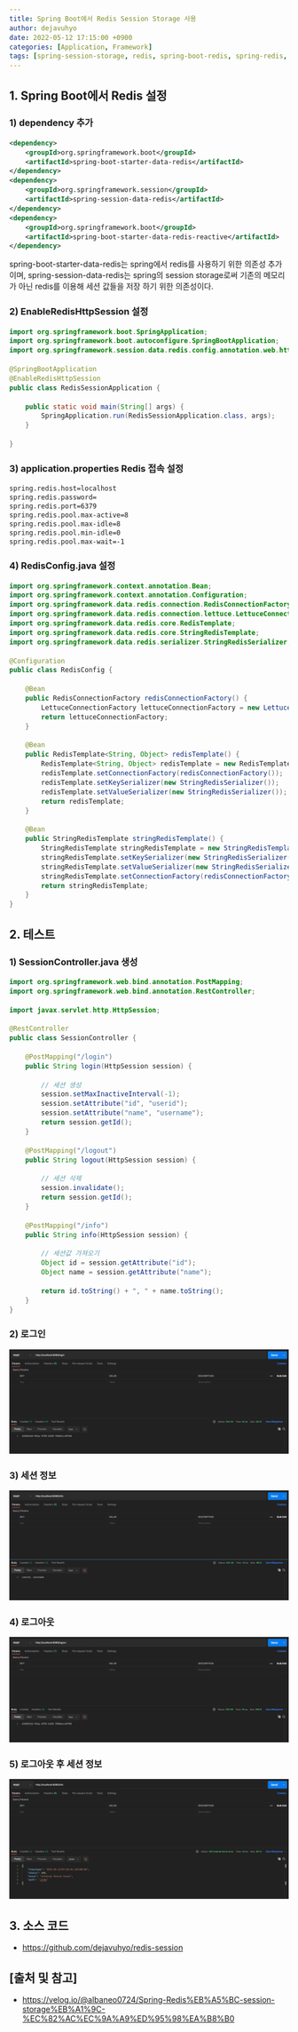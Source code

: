 ```yaml
---
title: Spring Boot에서 Redis Session Storage 사용
author: dejavuhyo
date: 2022-05-12 17:15:00 +0900
categories: [Application, Framework]
tags: [spring-session-storage, redis, spring-boot-redis, spring-redis, spring-boot-redis-session, redis-session, spring-redis-session, spring-boot-session, 레디스-세션, 스프링-레디스-세션, 스프링-부트-레디스, 스프링-부트-레디스-세션]
---
```


## 1. Spring Boot에서 Redis 설정

### 1) dependency 추가

```xml
<dependency>
    <groupId>org.springframework.boot</groupId>
    <artifactId>spring-boot-starter-data-redis</artifactId>
</dependency>
<dependency>
    <groupId>org.springframework.session</groupId>
    <artifactId>spring-session-data-redis</artifactId>
</dependency>
<dependency>
    <groupId>org.springframework.boot</groupId>
    <artifactId>spring-boot-starter-data-redis-reactive</artifactId>
</dependency>
```

spring-boot-starter-data-redis는 spring에서 redis를 사용하기 위한 의존성 추가이며, spring-session-data-redis는 spring의 session storage로써 기존의 메모리가 아닌 redis를 이용해 세션 값들을 저장 하기 위한 의존성이다.

### 2) EnableRedisHttpSession 설정

```java
import org.springframework.boot.SpringApplication;
import org.springframework.boot.autoconfigure.SpringBootApplication;
import org.springframework.session.data.redis.config.annotation.web.http.EnableRedisHttpSession;

@SpringBootApplication
@EnableRedisHttpSession
public class RedisSessionApplication {

    public static void main(String[] args) {
        SpringApplication.run(RedisSessionApplication.class, args);
    }

}
```

### 3) application.properties Redis 접속 설정

```properties
spring.redis.host=localhost
spring.redis.password=
spring.redis.port=6379
spring.redis.pool.max-active=8
spring.redis.pool.max-idle=8
spring.redis.pool.min-idle=0
spring.redis.pool.max-wait=-1
```

### 4) RedisConfig.java 설정

```java
import org.springframework.context.annotation.Bean;
import org.springframework.context.annotation.Configuration;
import org.springframework.data.redis.connection.RedisConnectionFactory;
import org.springframework.data.redis.connection.lettuce.LettuceConnectionFactory;
import org.springframework.data.redis.core.RedisTemplate;
import org.springframework.data.redis.core.StringRedisTemplate;
import org.springframework.data.redis.serializer.StringRedisSerializer;

@Configuration
public class RedisConfig {

    @Bean
    public RedisConnectionFactory redisConnectionFactory() {
        LettuceConnectionFactory lettuceConnectionFactory = new LettuceConnectionFactory();
        return lettuceConnectionFactory;
    }

    @Bean
    public RedisTemplate<String, Object> redisTemplate() {
        RedisTemplate<String, Object> redisTemplate = new RedisTemplate<>();
        redisTemplate.setConnectionFactory(redisConnectionFactory());
        redisTemplate.setKeySerializer(new StringRedisSerializer());
        redisTemplate.setValueSerializer(new StringRedisSerializer());
        return redisTemplate;
    }

    @Bean
    public StringRedisTemplate stringRedisTemplate() {
        StringRedisTemplate stringRedisTemplate = new StringRedisTemplate();
        stringRedisTemplate.setKeySerializer(new StringRedisSerializer());
        stringRedisTemplate.setValueSerializer(new StringRedisSerializer());
        stringRedisTemplate.setConnectionFactory(redisConnectionFactory());
        return stringRedisTemplate;
    }
}
```

## 2. 테스트

### 1) SessionController.java 생성

```java
import org.springframework.web.bind.annotation.PostMapping;
import org.springframework.web.bind.annotation.RestController;

import javax.servlet.http.HttpSession;

@RestController
public class SessionController {

    @PostMapping("/login")
    public String login(HttpSession session) {

        // 세션 생성
        session.setMaxInactiveInterval(-1);
        session.setAttribute("id", "userid");
        session.setAttribute("name", "username");
        return session.getId();
    }

    @PostMapping("/logout")
    public String logout(HttpSession session) {

        // 세션 삭제
        session.invalidate();
        return session.getId();
    }

    @PostMapping("/info")
    public String info(HttpSession session) {

        // 세션값 가져오기
        Object id = session.getAttribute("id");
        Object name = session.getAttribute("name");

        return id.toString() + ", " + name.toString();
    }
}
```

### 2) 로그인

![login](/assets/img/2022-05-12-spring-boot-using-redis-session-storage/login.png)

### 3) 세션 정보

![info](/assets/img/2022-05-12-spring-boot-using-redis-session-storage/info.png)

### 4) 로그아웃

![logout](/assets/img/2022-05-12-spring-boot-using-redis-session-storage/logout.png)

### 5) 로그아웃 후 세션 정보

![info_error](/assets/img/2022-05-12-spring-boot-using-redis-session-storage/info_error.png)

## 3. 소스 코드

* <https://github.com/dejavuhyo/redis-session>

## [출처 및 참고]
* <https://velog.io/@albaneo0724/Spring-Redis%EB%A5%BC-session-storage%EB%A1%9C-%EC%82%AC%EC%9A%A9%ED%95%98%EA%B8%B0>
